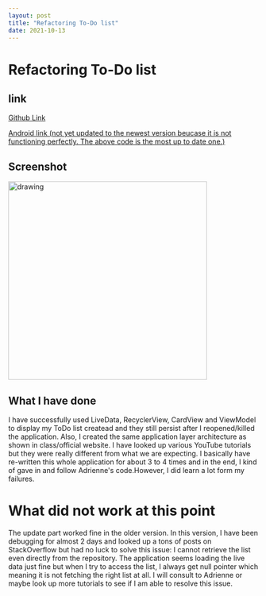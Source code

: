 ```yaml
---
layout: post
title: "Refactoring To-Do list"
date: 2021-10-13
---
```


# Refactoring To-Do list
## link
[Github Link](https://github.com/dustinlo/NEUSEA-Chih-WeiLo/tree/c79be105c9fcd23a5728323465c807e1376d47d5/TodoApp)

[Android link (not yet updated to the newest version beucase it is not functioning perfectly. The above code is the most up to date one.)](https://play.google.com/apps/testing/edu.neu.khoury.madsea.chihweilo)

## Screenshot

<img src="https://i.imgur.com/cZPAX4N.jpg" alt="drawing" width="400"/>
 
## What I have done

I have successfully used LiveData, RecyclerView, CardView and ViewModel to display my ToDo list createad and they still persist after I reopened/killed the application. Also, I created the same application layer architecture as shown in class/official website. I have looked up various YouTube tutorials but they were really different from what we are expecting. I basically have re-written this whole application for about 3 to 4 times and in the end, I kind of gave in and follow Adrienne's code.However, I did learn a lot form my  failures.

# What did not work at this point

The update part worked fine in the older version. In this version, I have been debugging for almost 2 days and looked up a tons of posts on StackOverflow but had no luck to solve this issue: I cannot retrieve the list even directly from the repository. The application seems loading the live data just fine but when I try to access the list, I always get null pointer which meaning it is not fetching the right list at all. I will consult to Adrienne or maybe look up more tutorials to see if I am able to resolve this issue.



